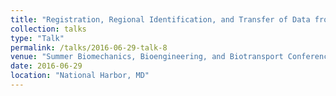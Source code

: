 ```yaml
---
title: "Registration, Regional Identification, and Transfer of Data from MRI Scans to Finite Element Models"
collection: talks
type: "Talk"
permalink: /talks/2016-06-29-talk-8
venue: "Summer Biomechanics, Bioengineering, and Biotransport Conference"
date: 2016-06-29
location: "National Harbor, MD"
---
```

